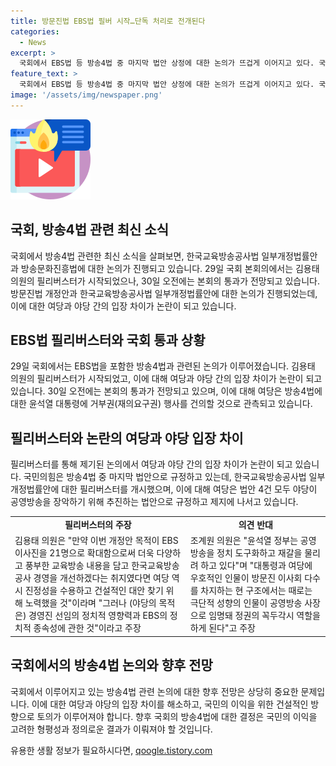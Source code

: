 ```yaml
---
title: 방문진법 EBS법 필버 시작…단독 처리로 전개된다
categories:
  - News
excerpt: >
  국회에서 EBS법 등 방송4법 중 마지막 법안 상정에 대한 논의가 뜨겁게 이어지고 있다. 국민의힘 의원의 필리버스터를 두고 야당과 여당이 공방하며 정치적 갈등이 고조되고 있다. 필리버스터를 뚫고 국회 본회의가 진행되며, 여당은 방송4법이 야당의 공영방송 장악 의도로 추진된다며 제지에 나서고 있다. 국민의힘 의원은 EBS법이 경영진 선임에 정치적 영향력을 목적으로 한다고 반발하고 있다. 30일 오전 국회 본회의에서 관련 법안 처리가 예상되며, 여당이 윤석열 대통령에게 거부권 행사를 건의할 것으로 보인다.
feature_text: >
  국회에서 EBS법 등 방송4법 중 마지막 법안 상정에 대한 논의가 뜨겁게 이어지고 있다. 국민의힘 의원의 필리버스터를 두고 야당과 여당이 공방하며 정치적 갈등이 고조되고 있다. 필리버스터를 뚫고 국회 본회의가 진행되며, 여당은 방송4법이 야당의 공영방송 장악 의도로 추진된다며 제지에 나서고 있다. 국민의힘 의원은 EBS법이 경영진 선임에 정치적 영향력을 목적으로 한다고 반발하고 있다. 30일 오전 국회 본회의에서 관련 법안 처리가 예상되며, 여당이 윤석열 대통령에게 거부권 행사를 건의할 것으로 보인다.
image: '/assets/img/newspaper.png'
---
```


<p><img src="/assets/img/news.png" alt="rentncar 속보" /></p>

<h2 data-ke-size="size26">국회, 방송4법 관련 최신 소식</h2>

<p data-ke-size="size16">국회에서 방송4법 관련한 최신 소식을 살펴보면, 한국교육방송공사법 일부개정법률안과 방송문화진흥법에 대한 논의가 진행되고 있습니다. 29일 국회 본회의에서는 김용태 의원의 필리버스터가 시작되었으나, 30일 오전에는 본회의 통과가 전망되고 있습니다. 방문진법 개정안과 한국교육방송공사법 일부개정법률안에 대한 논의가 진행되었는데, 이에 대한 여당과 야당 간의 입장 차이가 논란이 되고 있습니다.</p>

<h2 data-ke-size="size24">EBS법 필리버스터와 국회 통과 상황</h2>

<p data-ke-size="size16">29일 국회에서는 EBS법을 포함한 방송4법과 관련된 논의가 이루어졌습니다. 김용태 의원의 필리버스터가 시작되었고, 이에 대해 여당과 야당 간의 입장 차이가 논란이 되고 있습니다. 30일 오전에는 본회의 통과가 전망되고 있으며, 이에 대해 여당은 방송4법에 대한 윤석열 대통령에 거부권(재의요구권) 행사를 건의할 것으로 관측되고 있습니다.</p>

<h2 data-ke-size="size24">필리버스터와 논란의 여당과 야당 입장 차이</h2>

<p data-ke-size="size16">필리버스터를 통해 제기된 논의에서 여당과 야당 간의 입장 차이가 논란이 되고 있습니다. 국민의힘은 방송4법 중 마지막 법안으로 규정하고 있는데, 한국교육방송공사법 일부개정법률안에 대한 필리버스터를 개시했으며, 이에 대해 여당은 법안 4건 모두 야당이 공영방송을 장악하기 위해 추진하는 법안으로 규정하고 제지에 나서고 있습니다.</p>

<table>
    <tr>
        <td style="text-align: center; height: 17px;"><b>필리버스터의 주장</b></td>
        <td style="text-align: center; height: 17px;"><b>의견 반대</b></td>
    </tr>
    <tr>
        <td>김용태 의원은 "만약 이번 개정안 목적이 EBS 이사진을 21명으로 확대함으로써 더욱 다양하고 풍부한 교육방송 내용을 담고 한국교육방송공사 경영을 개선하겠다는 취지였다면 여당 역시 진정성을 수용하고 건설적인 대안 찾기 위해 노력했을 것"이라며 "그러나 (야당의 목적은) 경영진 선임의 정치적 영향력과 EBS의 정치적 종속성에 관한 것"이라고 주장</td>
        <td>조계원 의원은 "윤석열 정부는 공영방송을 정치 도구화하고 재갈을 물리려 하고 있다"며 "대통령과 여당에 우호적인 인물이 방문진 이사회 다수를 차지하는 현 구조에서는 때로는 극단적 성향의 인물이 공영방송 사장으로 임명돼 정권의 꼭두각시 역할을 하게 된다"고 주장</td>
    </tr>
</table>

<h2 data-ke-size="size24">국회에서의 방송4법 논의와 향후 전망</h2>

<p data-ke-size="size16">국회에서 이루어지고 있는 방송4법 관련 논의에 대한 향후 전망은 상당히 중요한 문제입니다. 이에 대한 여당과 야당의 입장 차이를 해소하고, 국민의 이익을 위한 건설적인 방향으로 토의가 이루어져야 합니다. 향후 국회의 방송4법에 대한 결정은 국민의 이익을 고려한 형평성과 정의로운 결과가 이뤄져야 할 것입니다.</p>
유용한 생활 정보가 필요하시다면, <a href="https://qoogle.tistory.com" rel="dofollow">qoogle.tistory.com</a>


